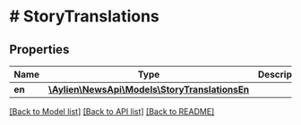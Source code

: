 # # StoryTranslations

## Properties

Name | Type | Description | Notes
------------ | ------------- | ------------- | -------------
**en** | [**\Aylien\NewsApi\Models\StoryTranslationsEn**](StoryTranslationsEn.md) |  | [optional] 

[[Back to Model list]](../../README.md#documentation-for-models) [[Back to API list]](../../README.md#documentation-for-api-endpoints) [[Back to README]](../../README.md)


